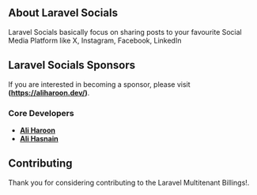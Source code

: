 ## About Laravel Socials


Laravel Socials basically focus on sharing posts to your favourite Social Media Platform like X, Instagram, Facebook, LinkedIn

## Laravel Socials Sponsors

If you are interested in becoming a sponsor, please visit **(https://aliharoon.dev/)**.

### Core Developers

- **[Ali Haroon](https://aliharoon.dev/)**
- **[Ali Hasnain](https://alihasnain.dev/)**

## Contributing

Thank you for considering contributing to the Laravel Multitenant Billings!.
